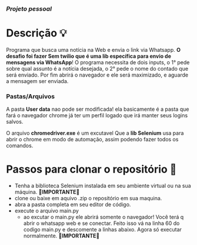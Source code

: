 ### *Projeto pessoal*
# Descrição  💡
Programa que busca uma notícia na Web e envia o link via Whatsapp. **O desafio foi fazer Sem twilio que é uma lib específica para envio de mensagens via WhatsApp**!
O programa necessita de dois inputs, o 1° pede sobre qual assunto é a notícia desejada,
o 2° pede o nome do contado que será enviado. Por fim abrirá o navegador e ele será maximizado, e aguarde a mensagem ser enviada.

### Pastas/Arquivos
A pasta **User data** nao pode ser modificada! ela basicamente é a pasta que fará o navegador chrome já ter um perfil logado que irá manter seus logins salvos.

O arquivo **chromedriver.exe** é um excutavel Que a **lib Selenium** usa para abrir o chrome em modo de automação, assim podendo fazer todos os comandos.

# Passos para clonar o repositório 🏁

- Tenha a biblioteca Selenium instalada em seu ambiente virtual ou na sua máquina. 🛑**IMPORTANTE**🛑
- clone ou baixe em aquivo .zip o repositório em sua maquina.
- abra a pasta completa em seu editor de código.
- execute o arquivo main.py 
    - ao excutar o main.py ele abrirá somente o navegador! Você terá q abrir o whatsapp web e se conectar. Feito isso vá na linha 60 do codigo main.py e  descomente a linhas abaixo. Agora só executar normalmente. 🛑**IMPORTANTE**🛑

